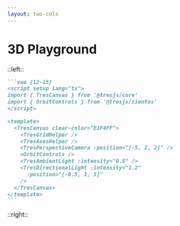 ```yaml
---
layout: two-cols
---
```


# 3D Playground

::left::

<PlaygroundHeadlines :step="5" />

````md magic-move {lines: true}
```vue {12-15}
<script setup lang="ts">
import { TresCanvas } from '@tresjs/core'
import { OrbitControls } from '@tresjs/cientos'
</script>

<template>
  <TresCanvas clear-color="E1F4FF">
    <TresGridHelper />
    <TresAxesHelper />
    <TresPerspectiveCamera :position="[-5, 2, 2]" />
    <OrbitControls />
    <TresAmbientLight :intensity="0.5" />
    <TresDirectionalLight :intensity="1.2"
      :position="[-0.5, 3, 5]"
    />
  </TresCanvas>
</template>
```
````

::right::

<BrowserWrapper max-height background="#E1F4FF">
  <ZligIframe url="?world&camera&lights" />
</BrowserWrapper>
